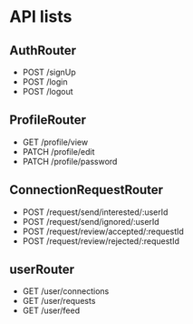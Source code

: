 # API lists

## AuthRouter
- POST /signUp
- POST /login
- POST /logout

## ProfileRouter
- GET /profile/view
- PATCH /profile/edit
- PATCH /profile/password

## ConnectionRequestRouter
- POST /request/send/interested/:userId
- POST /request/send/ignored/:userId
- POST /request/review/accepted/:requestId
- POST /request/review/rejected/:requestId

## userRouter
- GET /user/connections
- GET /user/requests
- GET /user/feed
